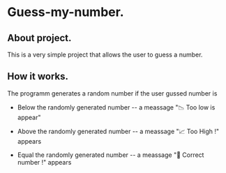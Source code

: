# Guess-my-number.
## About project.
This is a very simple project that allows the user to guess a number.

## How it works.
The programm generates a random number if the user gussed number is 
- Below the randomly generated number
-- a meassage "📉 Too low is appear"

- Above the randomly generated number
-- a meassage "📈 Too High !" appears

- Equal the randomly generated number
-- a meassage "🎉 Correct number !" appears
